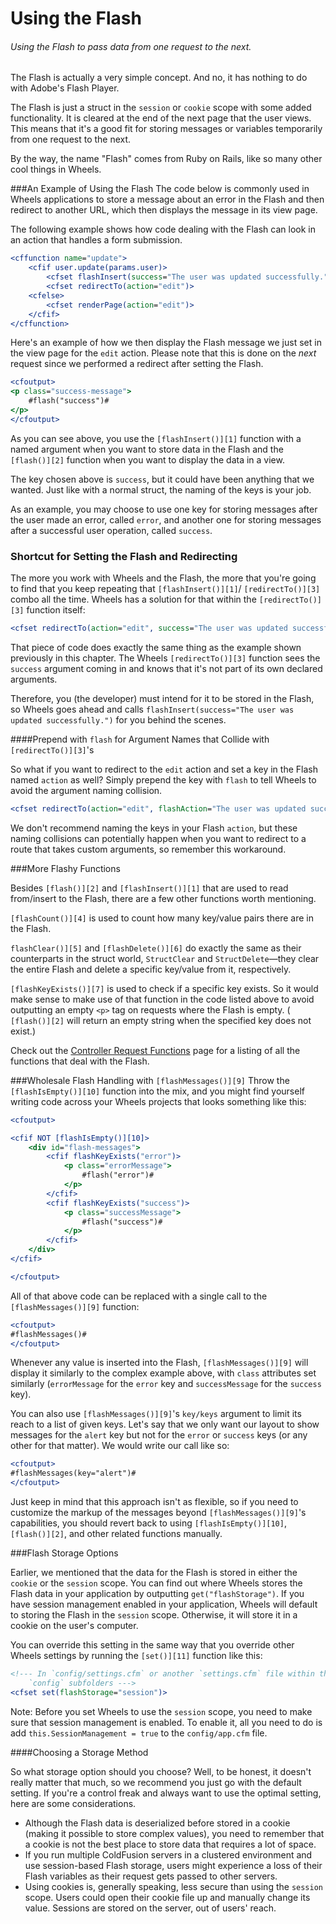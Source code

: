 # Using the Flash

###### Using the Flash to pass data from one request to the next.

The Flash is actually a very simple concept. And no, it has nothing to do with
Adobe's Flash Player.

The Flash is just a struct in the `session` or `cookie` scope with some added
functionality. It is cleared at the end of the next page that the user views.
This means that it's a good fit for storing messages or variables temporarily
from one request to the next.

By the way, the name "Flash" comes from Ruby on Rails, like so many other cool
things in Wheels.

###An Example of Using the Flash
The code below is commonly used in Wheels applications to store a message about
an error in the Flash and then redirect to another URL, which then displays the message in its view page.

The following example shows how code dealing with the Flash can look in an
action that handles a form submission.

```cfml
<cffunction name="update">
    <cfif user.update(params.user)>
        <cfset flashInsert(success="The user was updated successfully.")>
        <cfset redirectTo(action="edit")>
    <cfelse>
        <cfset renderPage(action="edit")>
    </cfif>
</cffunction>
```

Here's an example of how we then display the Flash message we just set in the
view page for the `edit` action. Please note that this is done on the *next*
request since we performed a redirect after setting the Flash.

```cfml
<cfoutput>
<p class="success-message">
    #flash("success")#
</p>
</cfoutput>
```

As you can see above, you use the `[flashInsert()][1]` function with a named
argument when you want to store data in the Flash and the `[flash()][2]`
function when you want to display the data in a view.

The key chosen above is `success`, but it could have been anything that we
wanted. Just like with a normal struct, the naming of the keys is your job.

As an example, you may choose to use one key for storing messages after the user
made an error, called `error`, and another one for storing messages after a
successful user operation, called `success`.

### Shortcut for Setting the Flash and Redirecting

The more you work with Wheels and the Flash, the more that you're going to find
that you keep repeating that `[flashInsert()][1]`/ `[redirectTo()][3]` combo all
the time. Wheels has a solution for that within the `[redirectTo()][3]` function
itself:

```cfml
<cfset redirectTo(action="edit", success="The user was updated successfully.")>
```

That piece of code does exactly the same thing as the example shown previously
in this chapter. The Wheels `[redirectTo()][3]` function sees the `success`
argument coming in and knows that it's not part of its own declared arguments.

Therefore, you (the developer) must intend for it to be stored in the Flash,
so Wheels goes ahead and calls `flashInsert(success="The user was updated successfully.")`
for you behind the scenes.

####Prepend with `flash` for Argument Names that Collide with `[redirectTo()][3]`'s

So what if you want to redirect to the `edit` action and set a key in the Flash
named `action` as well? Simply prepend the key with `flash` to tell Wheels to
avoid the argument naming collision.

```cfml
<cfset redirectTo(action="edit", flashAction="The user was updated successfully.")>
```

We don't recommend naming the keys in your Flash `action`, but these naming
collisions can potentially happen when you want to redirect to a route that
takes custom arguments, so remember this workaround.

###More Flashy Functions

Besides `[flash()][2]` and `[flashInsert()][1]` that are used to read
from/insert to the Flash, there are a few other functions worth mentioning.

`[flashCount()][4]` is used to count how many key/value pairs there are in the
Flash.

`flashClear()][5]` and `[flashDelete()][6]` do exactly the same as their
counterparts in the struct world, `StructClear` and `StructDelete`—they clear
the entire Flash and delete a specific key/value from it, respectively.

`[flashKeyExists()][7]` is used to check if a specific key exists. So it would
make sense to make use of that function in the code listed above to avoid
outputting an empty `<p>` tag on requests where the Flash is empty.
( `[flash()][2]` will return an empty string when the specified key does not
exist.)

Check out the [Controller Request Functions][8] page for a listing of all the
functions that deal with the Flash.

###Wholesale Flash Handling with `[flashMessages()][9]`
Throw the `[flashIsEmpty()][10]` function into the mix, and you might find
yourself writing code across your Wheels projects that looks something like
this:

```cfml
<cfoutput>

<cfif NOT [flashIsEmpty()][10]>
    <div id="flash-messages">
        <cfif flashKeyExists("error")>
            <p class="errorMessage">
                #flash("error")#
            </p>
        </cfif>
        <cfif flashKeyExists("success")>
            <p class="successMessage">
                #flash("success")#
            </p>
        </cfif>
    </div>
</cfif>

</cfoutput>
```

All of that above code can be replaced with a single call to the
`[flashMessages()][9]` function:

```cfml
<cfoutput>
#flashMessages()#
</cfoutput>
```

Whenever any value is inserted into the Flash, `[flashMessages()][9]` will
display it similarly to the complex example above, with `class` attributes set
similarly (`errorMessage` for the `error` key and `successMessage` for the
`success` key).

You can also use `[flashMessages()][9]`'s `key/keys` argument to limit its reach
to a list of given keys. Let's say that we only want our layout to show messages
for the `alert` key but not for the `error` or `success` keys (or any other for
that matter). We would write our call like so:

```cfml
<cfoutput>
#flashMessages(key="alert")#
</cfoutput>
```

Just keep in mind that this approach isn't as flexible, so if you need to
customize the markup of the messages beyond `[flashMessages()][9]`'s
capabilities, you should revert back to using `[flashIsEmpty()][10]`,
`[flash()][2]`, and other related functions manually.

###Flash Storage Options

Earlier, we mentioned that the data for the Flash is stored in either the
`cookie` or the `session` scope. You can find out where Wheels stores the Flash
data in your application by outputting `get("flashStorage")`. If you have
session management enabled in your application, Wheels will default to storing
the Flash in the `session` scope. Otherwise, it will store it in a cookie on the
user's computer.

You can override this setting in the same way that you override other Wheels
settings by running the `[set()][11]` function like this:

```cfml
<!--- In `config/settings.cfm` or another `settings.cfm` file within the
    `config` subfolders --->
<cfset set(flashStorage="session")>
```

Note: Before you set Wheels to use the `session` scope, you need to make sure
that session management is enabled. To enable it, all you need to do is add
`this.SessionManagement = true` to the `config/app.cfm` file.

####Choosing a Storage Method

So what storage option should you choose? Well, to be honest, it doesn't really
matter that much, so we recommend you just go with the default setting. If
you're a control freak and always want to use the optimal setting, here are some
considerations.

- Although the Flash data is deserialized before stored in a cookie (making it
possible to store complex values), you need to remember that a cookie is not the
best place to store data that requires a lot of space.
- If you run multiple ColdFusion servers in a clustered environment and use
session-based Flash storage, users might experience a loss of their Flash
variables as their request gets passed to other servers.
- Using cookies is, generally speaking, less secure than using the `session`
scope. Users could open their cookie file up and manually change its value.
Sessions are stored on the server, out of users' reach.

[1]:TDB
[2]:TDB
[3]:TDB
[4]:TDB
[5]:TDB
[6]:TDB
[7]:TDB
[8]:TDB
[9]:TDB
[10]:TDB
[11]:TBD